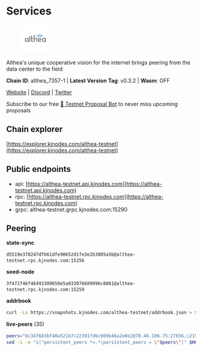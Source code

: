 # Services

<figure><img src="https://raw.githubusercontent.com/kj89/cosmos-images/main/logos/althea.png" alt=""><figcaption></figcaption></figure>

Althea's unique cooperative vision for the internet  brings peering from the data center to the field

**Chain ID**: althea_7357-1 | **Latest Version Tag**: v0.3.2 | **Wasm**: OFF

[Website](https://www.althea.net) | [Discord](https://discord.gg/ZTKWfpDs) | [Twitter](https://twitter.com/altheanetwork)



Subscribe to our free [🤖 Testnet Proposal Bot](https://t.me/kjnodes_testnet_proposal_bot) to never miss upcoming proposals


## Chain explorer
[https://explorer.kjnodes.com/althea-testnet](https://explorer.kjnodes.com/althea-testnet)

## Public endpoints

* api: [https://althea-testnet.api.kjnodes.com](https://althea-testnet.api.kjnodes.com)
* rpc: [https://althea-testnet.rpc.kjnodes.com](https://althea-testnet.rpc.kjnodes.com)
* grpc: althea-testnet.grpc.kjnodes.com:15290

## Peering

**state-sync**

```text
d5519e378247dfb61dfe90652d1fe3e2b3005a5b@althea-testnet.rpc.kjnodes.com:15256
```

**seed-node**

```text
3f472746f46493309650e5a033076689996c8881@althea-testnet.rpc.kjnodes.com:15259
```

**addrbook**
```bash
curl -Ls https://snapshots.kjnodes.com/althea-testnet/addrbook.json > $HOME/.althea/config/addrbook.json
```

**live-peers** (35)
```bash
peers="6c3d7683bf40a521b7c22391fd6c989b46a2e0e2@78.46.106.75:27656,c215cf295b05c1338fdf5070a7b2abde873f5a88@95.217.40.230:26656,c1c28d02ef687f2d80b8e4540d9297835e75b6f0@139.59.67.156:26656,ba247bdf826a9636a8276d6a00d8004755f6bb18@162.19.238.210:26656,d5519e378247dfb61dfe90652d1fe3e2b3005a5b@65.109.68.190:52656,5df46d6901ca3487b640950cd0ffedd315536ca1@161.97.139.245:26656,a3ac64c5c84817f3694a866298399e6ad71ff26c@65.21.53.39:26656,fd54b3d5e49c047dae61ca3a8e430f500eab783c@65.109.92.148:26656,695f6de1a39a5f189015a50ef5f9df144a76b4d8@65.108.233.102:36656,937dcf8c45b7c64e5188a7036427f2ce86383035@95.165.89.222:24126,cc542d9fb5f93780fc4004aa67f2b502686a24e8@144.76.27.79:61056,26e70e13195b0d04cda0fca1f7b16b8746a620ed@65.109.28.226:26656,4f5eb5164329a61fc898ac75849ae873c8e539c9@66.172.36.135:14656,1d9a103d1e24c590bdfb577537eddd19a322f886@65.109.92.240:17886,17edf24237b1c2b5b196d344761f964407d05862@65.108.233.109:12456,698edcaf59b14f7bf50b681ef1ee3046fa062c77@65.109.92.235:11056,76932bbeb29836c6405329c21358d051ef6e33a3@65.109.65.163:21856,15e7baf69c0db5c25e26cd1f13eb0d52a7a708b5@142.202.241.235:26656,0037b2dc30933fa5c027a83be39f0061253ff83b@5.189.157.140:26656,c1ad743c152d67dea9df71e3de2024cddd57c0cb@31.220.84.183:26656,f6e3f995ba1c3ceed8bd556d9a23d2922d98a9a6@66.172.36.136:14656,0aac1fc75b4a613f6bb7d15c6250350d478227a6@66.45.231.30:11144,04917b5810df2a380c1b18d83f577f1aba550818@222.106.187.14:53300,90d692d481c1c4739ba8a7045b5552fa8d410901@88.99.164.158:17886,18643335ebbf1119ef5da9bbb2b65ce651a47ef1@5.9.106.214:26676,1991a3263255fc32d65b49335bcaee19f607c934@185.16.39.99:26656,70caf9545f6fd67f2561964b0a69bf36ba6f81d4@5.161.205.63:26656,975393744d620d9dcb8dfd21c0282a6285766523@176.57.184.215:26656,bcec1c0df99526be43efa248491b87e8a2374ebe@94.130.26.9:26956,0d4220d2bbda711183a8db6f45c26b1541fa0d6a@65.109.116.204:21856,4a8c845bdffc8bae0ed0e91a476bc57720adec15@65.108.206.74:26656,5b6c6d679904ded86d36397e8ea583c122f5ddbd@144.91.102.95:26656,c6e1ed7117cd56036cc51835945d155e9c474c01@144.76.17.123:26656,019988ce47565ad683b7675216e8fbcb171b841c@107.155.125.170:26656,3aeffaa1ac7b6741110987cfae4604751ac7d865@107.22.132.229:26656"
sed -i -e "s|^persistent_peers *=.*|persistent_peers = \"$peers\"|" $HOME/.althea/config/config.toml
```
